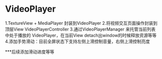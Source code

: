 # VideoPlayer
1.TextureView + MediaPlayer 封装到VideoPlayer
2.将视频交互页面操作封装到顶层View VideoPlayerController
3.通过VideoPlayerManager 来托管当前列表中处于播放的 VideoPlayer，在当前View detach出window的时候释放资源等等
4.添加手势滑动：目前全屏状态下支持左侧上滑控制音量，右侧上滑控制亮度


***后续添加滑动进度等等
